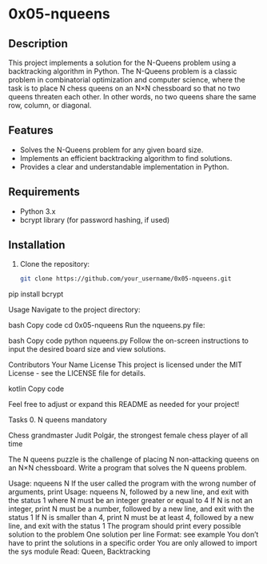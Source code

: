 # 0x05-nqueens

## Description

This project implements a solution for the N-Queens problem using a backtracking algorithm in Python. The N-Queens problem is a classic problem in combinatorial optimization and computer science, where the task is to place N chess queens on an N×N chessboard so that no two queens threaten each other. In other words, no two queens share the same row, column, or diagonal.

## Features

- Solves the N-Queens problem for any given board size.
- Implements an efficient backtracking algorithm to find solutions.
- Provides a clear and understandable implementation in Python.

## Requirements

- Python 3.x
- bcrypt library (for password hashing, if used)

## Installation

1. Clone the repository:

   ```bash
   git clone https://github.com/your_username/0x05-nqueens.git

pip install bcrypt

Usage
Navigate to the project directory:

bash
Copy code
cd 0x05-nqueens
Run the nqueens.py file:

bash
Copy code
python nqueens.py
Follow the on-screen instructions to input the desired board size and view solutions.

Contributors
Your Name
License
This project is licensed under the MIT License - see the LICENSE file for details.

kotlin
Copy code

Feel free to adjust or expand this README as needed for your project!

Tasks
0. N queens
mandatory

Chess grandmaster Judit Polgár, the strongest female chess player of all time


The N queens puzzle is the challenge of placing N non-attacking queens on an N×N chessboard. Write a program that solves the N queens problem.

Usage: nqueens N
If the user called the program with the wrong number of arguments, print Usage: nqueens N, followed by a new line, and exit with the status 1
where N must be an integer greater or equal to 4
If N is not an integer, print N must be a number, followed by a new line, and exit with the status 1
If N is smaller than 4, print N must be at least 4, followed by a new line, and exit with the status 1
The program should print every possible solution to the problem
One solution per line
Format: see example
You don’t have to print the solutions in a specific order
You are only allowed to import the sys module
Read: Queen, Backtracking
